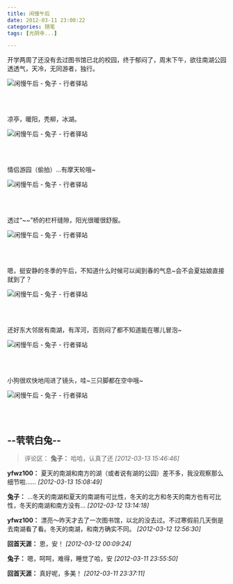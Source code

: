 ```yaml
---
title: 闲慢午后
date: 2012-03-11 23:00:22
categories: 随笔
tags: [光阴寺...]

---
```

开学两周了还没有去过图书馆已北的校园，终于郁闷了，周末下午，欲往南湖公园透透气，天冷，无同游者，独行。

![闲慢午后 - 兔子 - 行者驿站](65865144567608601.jpg)

<br /><br />

凉亭，暖阳，秃柳，冰湖。

![闲慢午后 - 兔子 - 行者驿站](65865144567608601.jpg)

<br /><br />

情侣游园（偷拍）...有摩天轮哦~

![闲慢午后 - 兔子 - 行者驿站](65865144567608601.jpg)

<br /><br />

透过“~~”桥的栏杆缝隙，阳光很暖很舒服。

![闲慢午后 - 兔子 - 行者驿站](65865144567608601.jpg)

<br /><br />

嗯，挺安静的冬季的午后，不知道什么时候可以闻到春的气息~会不会夏姑娘直接就到了？

![闲慢午后 - 兔子 - 行者驿站](65865144567608601.jpg)

<br /><br />

还好东大邻居有南湖，有浑河，否则闷了都不知道能在哪儿冒泡~

![闲慢午后 - 兔子 - 行者驿站](65865144567608601.jpg)

<br /><br />

小狗很欢快地闯进了镜头，哇~三只脚都在空中哦~

![闲慢午后 - 兔子 - 行者驿站](65865144567608601.jpg)

<br /><br />

--茕茕白兔--
---
>评论区：
>**兔子：** 哈哈，认真了还  *[2012-03-13 15:46:46]*
>
**yfwz100：** 夏天的南湖和南方的湖（或者说有湖的公园）差不多，我没观察那么细节啦……  *[2012-03-13 15:08:49]*
>
**兔子：** …冬天的南湖和夏天的南湖有可比性，冬天的北方和冬天的南方也有可比性，冬天的南湖和南方没有…  *[2012-03-12 13:14:18]*
>
**yfwz100：** 漂亮～昨天才去了一次图书馆，以北的没去过。不过寒假前几天倒是去南湖看了看。冬天的南湖，和南方确实不同。  *[2012-03-12 12:56:30]*
>
**回首天涯：** 恩，安！  *[2012-03-12 00:09:24]*
>
**兔子：** 嗯，呵呵，难得，睡觉了哈，安  *[2012-03-11 23:55:50]*
>
**回首天涯：** 真好呢，多美！  *[2012-03-11 23:37:11]*
>
